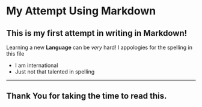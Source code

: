 # My Attempt Using Markdown
## This is my first attempt in writing in Markdown!
Learning a new **Language** can be *very* hard!
I appologies for the spelling in this file
* I am international
* Just not that talented in spelling
---
## Thank You for taking the time to read this.

